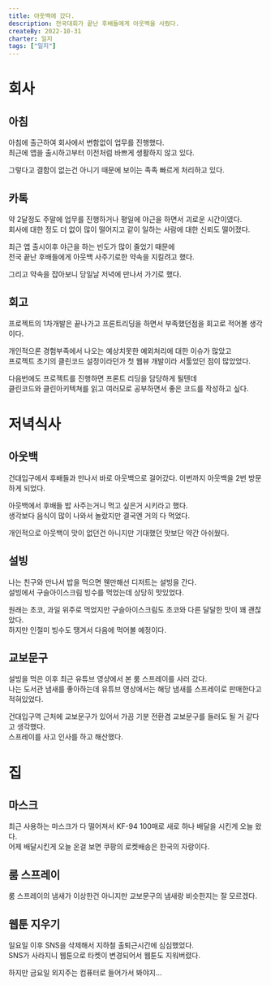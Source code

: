 ```yaml
---
title: 아웃백에 갔다.
description: 전국대회가 끝난 후배들에게 아웃백을 사줬다.
createBy: 2022-10-31
charter: 일지
tags: ["일지"]
---
```


# 회사

## 아침

아침에 출근하여 회사에서 변함없이 업무를 진행했다.  
최근에 앱을 출시하고부터 이전처럼 바쁘게 생활하지 않고 있다.

그렇다고 결함이 없는건 아니기 때문에 보이는 족족 빠르게 처리하고 있다.

## 카톡

약 2달정도 주말에 업무를 진행하거나 평일에 야근을 하면서 괴로운 시간이였다.  
회사에 대한 정도 더 없이 많이 떨어지고 같이 일하는 사람에 대한 신뢰도 떨어졌다.

최근 앱 출시이후 야근을 하는 빈도가 많이 줄었기 때문에  
전국 끝난 후배들에게 아웃백 사주기로한 약속을 지킬려고 했다.

그리고 약속을 잡아보니 당일날 저녁에 만나서 가기로 했다.

## 회고

프로젝트의 1차개발은 끝나가고 프론트리딩을 하면서 부족했던점을 회고로 적어볼 생각이다.

개인적으론 경험부족에서 나오는 예상치못한 예외처리에 대한 이슈가 많았고  
프로젝트 초기의 클린코드 설정이라던가 첫 웹뷰 개발이라 서툴었던 점이 많았었다.

다음번에도 프로젝트를 진행하면 프론트 리딩을 담당하게 될텐데  
클린코드와 클린아키텍쳐를 읽고 여러모로 공부하면서 좋은 코드를 작성하고 싶다.

# 저녁식사

## 아웃백

건대입구에서 후배들과 만나서 바로 아웃백으로 걸어갔다.
이번까지 아웃백을 2번 방문하게 되었다.

아웃백에서 후배들 밥 사주는거니 먹고 싶은거 시키라고 했다.  
생각보다 음식이 많이 나와서 놀랐지만 결국엔 거의 다 먹었다.

개인적으로 아웃백이 맛이 없던건 아니지만 기대했던 맛보단 약간 아쉬웠다.

## 설빙

나는 친구와 만나서 밥을 먹으면 웬만해선 디저트는 설빙을 간다.  
설빙에서 구슬아이스크림 빙수를 먹었는데 상당히 맛있었다.

원래는 초코, 과일 위주로 먹었지만 구슬아이스크림도 초코와 다른 달달한 맛이 꽤 괜찮았다.  
하지만 인절미 빙수도 땡겨서 다음에 먹어볼 예정이다.

## 교보문구

설빙을 먹은 이후 최근 유튜브 영샹에서 본 룸 스프레이를 사러 갔다.  
나는 도서관 냄새를 좋아하는데 유튜브 영상에서는 해당 냄새를 스프레이로 판매한다고 적혀있었다.

건대입구역 근처에 교보문구가 있어서 가끔 기분 전환겸 교보문구를 들러도 될 거 같다고 생각했다.  
스프레이를 사고 인사를 하고 해산했다.

# 집

## 마스크

최근 사용하는 마스크가 다 떨어져서 KF-94 100매로 새로 하나 배달을 시킨게 오늘 왔다.  
어제 배달시킨게 오늘 온걸 보면 쿠팡의 로켓배송은 한국의 자랑이다.

## 룸 스프레이

룸 스프레이의 냄새가 이상한건 아니지만 교보문구의 냄새랑 비슷한지는 잘 모르겠다.

## 웹툰 지우기

일요일 이후 SNS을 삭제해서 지하철 출퇴근시간에 심심했었다.  
SNS가 사라지니 웹툰으로 타켓이 변경되어서 웹툰도 지워버렸다.

하지만 금요일 외지주는 컴퓨터로 들어가서 봐야지...
